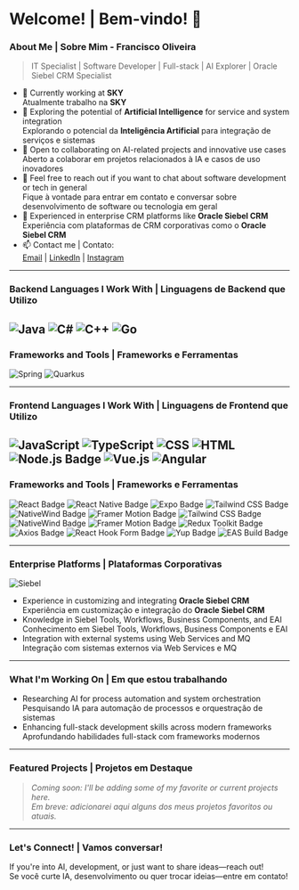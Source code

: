 
# Welcome! | Bem-vindo! 👋

### About Me | Sobre Mim - Francisco Oliveira
> IT Specialist | Software Developer | Full-stack | AI Explorer | Oracle Siebel CRM Specialist


- 🔭 Currently working at **SKY**  
  Atualmente trabalho na **SKY**
- 🌱 Exploring the potential of **Artificial Intelligence** for service and system integration  
  Explorando o potencial da **Inteligência Artificial** para integração de serviços e sistemas
- 🤝 Open to collaborating on AI-related projects and innovative use cases  
  Aberto a colaborar em projetos relacionados à IA e casos de uso inovadores
- 💬 Feel free to reach out if you want to chat about software development or tech in general  
  Fique à vontade para entrar em contato e conversar sobre desenvolvimento de software ou tecnologia em geral
- 🧠 Experienced in enterprise CRM platforms like **Oracle Siebel CRM**  
  Experiência com plataformas de CRM corporativas como o **Oracle Siebel CRM**
- 📫 Contact me | Contato:  
  [Email](mailto:bolismar69@gmail.com) | [LinkedIn](https://www.linkedin.com/in/francisco-oliveira-338572)
| [Instagram](https://www.instagram.com/bolismar69)

---

### Backend Languages I Work With | Linguagens de Backend que Utilizo
![Java](https://img.shields.io/badge/Java-ED8B00?style=for-the-badge&logo=java&logoColor=white)
![C#](https://img.shields.io/badge/C%23-239120?style=for-the-badge&logo=c-sharp&logoColor=white)
![C++](https://img.shields.io/badge/C++-00599C?style=for-the-badge&logo=c%2B%2B&logoColor=white)
![Go](https://img.shields.io/badge/Go-00ADD8?style=for-the-badge&logo=go&logoColor=white)
---

### Frameworks and Tools | Frameworks e Ferramentas
![Spring](https://img.shields.io/badge/Spring-6DB33F?style=for-the-badge&logo=spring&logoColor=white)
![Quarkus](https://img.shields.io/badge/Quarkus-4695EB?style=for-the-badge&logo=quarkus&logoColor=white)

---

### Frontend Languages I Work With | Linguagens de Frontend que Utilizo
![JavaScript](https://img.shields.io/badge/JavaScript-F7DF1E?style=for-the-badge&logo=javascript&logoColor=black)
![TypeScript](https://img.shields.io/badge/TypeScript-007ACC?style=for-the-badge&logo=typescript&logoColor=white)
![CSS](https://img.shields.io/badge/CSS-1572B6?style=for-the-badge&logo=css3&logoColor=white)
![HTML](https://img.shields.io/badge/HTML-E34F26?style=for-the-badge&logo=html5&logoColor=white)
<img src="https://img.shields.io/badge/Node.js-339933?style=for-the-badge&logo=node.js&logoColor=white" alt="Node.js Badge"/>
![Vue.js](https://img.shields.io/badge/Vue.js-4FC08D?style=for-the-badge&logo=vue.js&logoColor=white)
![Angular](https://img.shields.io/badge/Angular-DD0031?style=for-the-badge&logo=angular&logoColor=white)
---

### Frameworks and Tools | Frameworks e Ferramentas
<p>
  <img src="https://img.shields.io/badge/React-61DAFB?style=for-the-badge&logo=react&logoColor=black" alt="React Badge"/>
  <img src="https://img.shields.io/badge/React_Native-20232A?style=for-the-badge&logo=react&logoColor=61DAFB" alt="React Native Badge"/>
  <img src="https://img.shields.io/badge/Expo-000020?style=for-the-badge&logo=expo&logoColor=white" alt="Expo Badge"/>
  <!-- Estilo & UI -->
  <img src="https://img.shields.io/badge/Tailwind_CSS-06B6D4?style=for-the-badge&logo=tailwindcss&logoColor=white" alt="Tailwind CSS Badge"/>
  <img src="https://img.shields.io/badge/NativeWind-3B82F6?style=for-the-badge&logo=tailwindcss&logoColor=white" alt="NativeWind Badge"/>
  <img src="https://img.shields.io/badge/Framer_Motion-EF0078?style=for-the-badge&logo=framer&logoColor=white" alt="Framer Motion Badge"/>
  <img src="https://img.shields.io/badge/Tailwind_CSS-06B6D4?style=for-the-badge&logo=tailwindcss&logoColor=white" alt="Tailwind CSS Badge"/>
  <img src="https://img.shields.io/badge/NativeWind-3B82F6?style=for-the-badge&logo=tailwindcss&logoColor=white" alt="NativeWind Badge"/>
  <img src="https://img.shields.io/badge/Framer_Motion-EF0078?style=for-the-badge&logo=framer&logoColor=white" alt="Framer Motion Badge"/>
  <!-- Gerenciamento de Estado & API -->
  <img src="https://img.shields.io/badge/Redux_Toolkit-593D88?style=for-the-badge&logo=redux&logoColor=white" alt="Redux Toolkit Badge"/>
  <img src="https://img.shields.io/badge/Axios-5A29E4?style=for-the-badge&logo=axios&logoColor=white" alt="Axios Badge"/>
  <!-- Formulários e Validação -->
  <img src="https://img.shields.io/badge/React_Hook_Form-EC5990?style=for-the-badge&logo=reacthookform&logoColor=white" alt="React Hook Form Badge"/>
  <img src="https://img.shields.io/badge/Yup-000000?style=for-the-badge&logo=yup&logoColor=white" alt="Yup Badge"/>
  <!-- Backend & Build -->
  <img src="https://img.shields.io/badge/EAS_Build-000000?style=for-the-badge&logo=expo&logoColor=white" alt="EAS Build Badge"/>
</p>

---

### Enterprise Platforms | Plataformas Corporativas
![Siebel](https://img.shields.io/badge/Siebel-003366?style=for-the-badge&logo=oracle&logoColor=white)

- Experience in customizing and integrating **Oracle Siebel CRM**  
  Experiência em customização e integração do **Oracle Siebel CRM**
- Knowledge in Siebel Tools, Workflows, Business Components, and EAI  
  Conhecimento em Siebel Tools, Workflows, Business Components e EAI
- Integration with external systems using Web Services and MQ  
  Integração com sistemas externos via Web Services e MQ

---

### What I'm Working On | Em que estou trabalhando
- Researching AI for process automation and system orchestration  
  Pesquisando IA para automação de processos e orquestração de sistemas
- Enhancing full-stack development skills across modern frameworks  
  Aprofundando habilidades full-stack com frameworks modernos

---

### Featured Projects | Projetos em Destaque
> *Coming soon: I'll be adding some of my favorite or current projects here.*  
> *Em breve: adicionarei aqui alguns dos meus projetos favoritos ou atuais.*

---

### Let's Connect! | Vamos conversar!
If you're into AI, development, or just want to share ideas—reach out!  
Se você curte IA, desenvolvimento ou quer trocar ideias—entre em contato!
